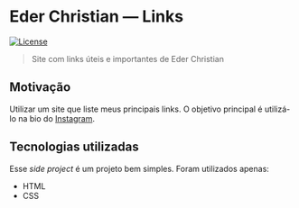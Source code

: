 # Eder Christian — Links

[![License](https://img.shields.io/github/license/ederchristian/links?color=%2300d59f)](https://github.com/ederchristian/links/blob/main/LICENSE)

> Site com links úteis e importantes de Eder Christian

## Motivação

Utilizar um site que liste meus principais links. O objetivo principal é utilizá-lo na bio do [Instagram](https://instagram.com/ederchristian).

## Tecnologias utilizadas

Esse _side project_ é um projeto bem simples. Foram utilizados apenas:

- HTML
- CSS
